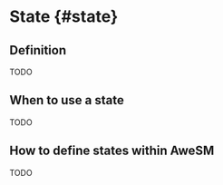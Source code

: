 # State {#state}

## Definition

TODO

## When to use a state

TODO

## How to define states within AweSM

TODO
